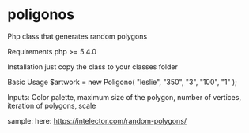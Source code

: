 # poligonos
Php class that generates random polygons

Requirements
    php >= 5.4.0 
    
Installation
    just copy the class to your classes folder
  
Basic Usage
  $artwork = new Poligono( "leslie", "350", "3", "100", "1" );
  
Inputs:
   Color palette, maximum size of the polygon, number of vertices, iteration of polygons, scale

sample:
here: https://intelector.com/random-polygons/

